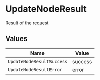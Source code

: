 # UpdateNodeResult

Result of the request


## Values

| Name                      | Value                     |
| ------------------------- | ------------------------- |
| `UpdateNodeResultSuccess` | success                   |
| `UpdateNodeResultError`   | error                     |